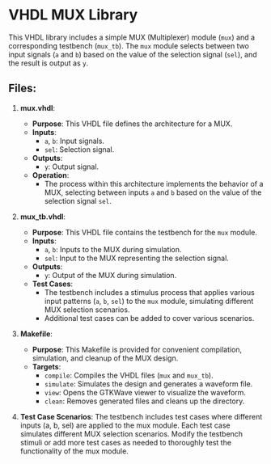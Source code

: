# VHDL MUX Library

This VHDL library includes a simple MUX (Multiplexer) module (`mux`) and a corresponding testbench (`mux_tb`). The `mux` module selects between two input signals (`a` and `b`) based on the value of the selection signal (`sel`), and the result is output as `y`.

## Files:

1. **mux.vhdl**:
   - **Purpose**: This VHDL file defines the architecture for a MUX.
   - **Inputs**:
     - `a`, `b`: Input signals.
     - `sel`: Selection signal.
   - **Outputs**:
     - `y`: Output signal.
   - **Operation**:
     - The process within this architecture implements the behavior of a MUX, selecting between inputs `a` and `b` based on the value of the selection signal `sel`.

2. **mux_tb.vhdl**:
   - **Purpose**: This VHDL file contains the testbench for the `mux` module.
   - **Inputs**:
     - `a`, `b`: Inputs to the MUX during simulation.
     - `sel`: Input to the MUX representing the selection signal.
   - **Outputs**:
     - `y`: Output of the MUX during simulation.
   - **Test Cases**:
     - The testbench includes a stimulus process that applies various input patterns (`a`, `b`, `sel`) to the `mux` module, simulating different MUX selection scenarios.
     - Additional test cases can be added to cover various scenarios.

3. **Makefile**:
   - **Purpose**: This Makefile is provided for convenient compilation, simulation, and cleanup of the MUX design.
   - **Targets**:
     - `compile`: Compiles the VHDL files (`mux` and `mux_tb`).
     - `simulate`: Simulates the design and generates a waveform file.
     - `view`: Opens the GTKWave viewer to visualize the waveform.
     - `clean`: Removes generated files and cleans up the directory.

4. **Test Case Scenarios**:
The testbench includes test cases where different inputs (a, b, sel) are applied to the mux module.
Each test case simulates different MUX selection scenarios.
Modify the testbench stimuli or add more test cases as needed to thoroughly test the functionality of the mux module.